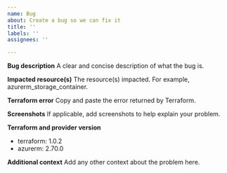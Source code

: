 ```yaml
---
name: Bug
about: Create a bug so we can fix it
title: ''
labels: ''
assignees: ''

---
```


**Bug description**
A clear and concise description of what the bug is.

**Impacted resource(s)**
The resource(s) impacted.  For example, azurerm_storage_container.

**Terraform error**
Copy and paste the error returned by Terraform.

**Screenshots**
If applicable, add screenshots to help explain your problem.

**Terraform and provider version**
 - terraform: 1.0.2
 - azurerm: 2.70.0

**Additional context**
Add any other context about the problem here.